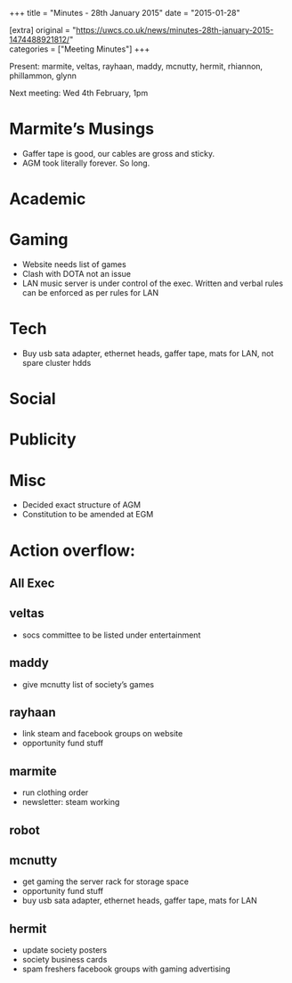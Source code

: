 +++
title = "Minutes - 28th January 2015"
date = "2015-01-28"

[extra]
original = "https://uwcs.co.uk/news/minutes-28th-january-2015-1474488921812/"    
categories = ["Meeting Minutes"]
+++

Present: marmite, veltas, rayhaan, maddy, mcnutty, hermit, rhiannon, phillammon, glynn

Next meeting: Wed 4th February, 1pm

# Marmite’s Musings

  - Gaffer tape is good, our cables are gross and sticky.
  - AGM took literally forever. So long.

# Academic

# Gaming

  - Website needs list of games
  - Clash with DOTA not an issue
  - LAN music server is under control of the exec. Written and verbal rules can be enforced as per rules for LAN

# Tech

  - Buy usb sata adapter, ethernet heads, gaffer tape, mats for LAN, not spare cluster hdds

# Social

# Publicity

# Misc

  - Decided exact structure of AGM
  - Constitution to be amended at EGM

# Action overflow:

## All Exec

## veltas

  - socs committee to be listed under entertainment

## maddy

  - give mcnutty list of society’s games

## rayhaan

  - link steam and facebook groups on website
  - opportunity fund stuff

## marmite

  - run clothing order
  - newsletter: steam working

## robot

## mcnutty

  - get gaming the server rack for storage space
  - opportunity fund stuff
  - buy usb sata adapter, ethernet heads, gaffer tape, mats for LAN

## hermit

  - update society posters
  - society business cards
  - spam freshers facebook groups with gaming advertising
